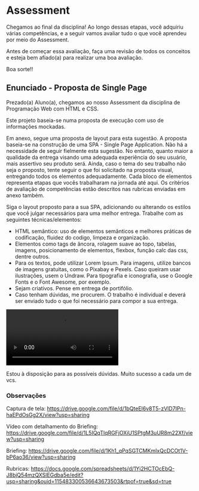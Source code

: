 # Assessment

Chegamos ao final da disciplina! Ao longo dessas etapas, você adquiriu várias competências, e a seguir vamos avaliar tudo o que você aprendeu por meio do Assessment.

Antes de começar essa avaliação, faça uma revisão de todos os conceitos e esteja bem afiado(a) para realizar uma boa avaliação.

Boa sorte!!

## Enunciado - Proposta de Single Page

Prezado(a) Aluno(a), chegamos ao nosso Assessment da disciplina de Programação Web com HTML e CSS.

Este projeto baseia-se numa proposta de execução com uso de informações mockadas.

Em anexo, segue uma proposta de layout para esta sugestão. A proposta baseia-se na construção de uma SPA - Single Page Application. Não há a necessidade de seguir fielmente esta sugestão. No entanto, quanto maior a qualidade da entrega visando uma adequada experiência do seu usuário, mais assertivo seu produto será. Ainda, caso o tema do seu trabalho não seja o proposto, tente seguir o que foi solicitado na proposta visual, entregando todos os elementos adequadamente. Cada bloco de elementos representa etapas que vocês trabalharam na jornada até aqui. Os critérios de avaliação de competências estão descritos nas rubricas enviadas em anexo também.

Siga o layout proposto para a sua SPA, adicionando ou alterando os estilos que você julgar necessários para uma melhor entrega. Trabalhe com as seguintes técnicas/elementos:

* HTML semântico: uso de elementos semânticos e melhores práticas de codificação, fluidez do codigo, limpeza e organização.
* Elementos como tags de âncora, rolagem suave ao topo, tabelas, imagens, posicionamento de elementos, flexbox, função calc das css, dentre outros.
* Para os textos, pode utilizar Lorem Ipsum. Para imagens, utilize bancos de imagens gratuitas, como o Pixabay e Pexels. Caso queiram usar ilustrações, usem o Undraw. Para tipografia e iconografia, use o Google Fonts e o Font Awesome, por exemplo.
* Sejam criativos. Pense em entrega de portifólio.
* Caso tenham dúvidas, me procurem. O trabalho é individual e deverá ser enviado tudo o que foi necessário para compor a sua entrega.

<video src="../video.mp4" controls></video>

Estou à disposição para as possíveis dúvidas. Muito sucesso a cada um de vcs.

### Observações

Captura de tela:
https://drive.google.com/file/d/1bQteEl6v8T5-zVlD7IPn-haEPdOsGg2X/view?usp=sharing

Vídeo com detalhamento do Briefing:
https://drive.google.com/file/d/1L5IQqTlqRGFjOXiU1SPtgM3uUR8m22Xf/view?usp=sharing

Briefing:
https://drive.google.com/file/d/1Kh1_qPqSGTCMKmIxQcDCOt1V-bP6ao36/view?usp=sharing

Rubricas:
https://docs.google.com/spreadsheets/d/1Yj2HCTOcEbQ-J8bjQ54mzQXSlEGdba5e/edit?usp=sharing&ouid=115483300536643673503&rtpof=true&sd=true